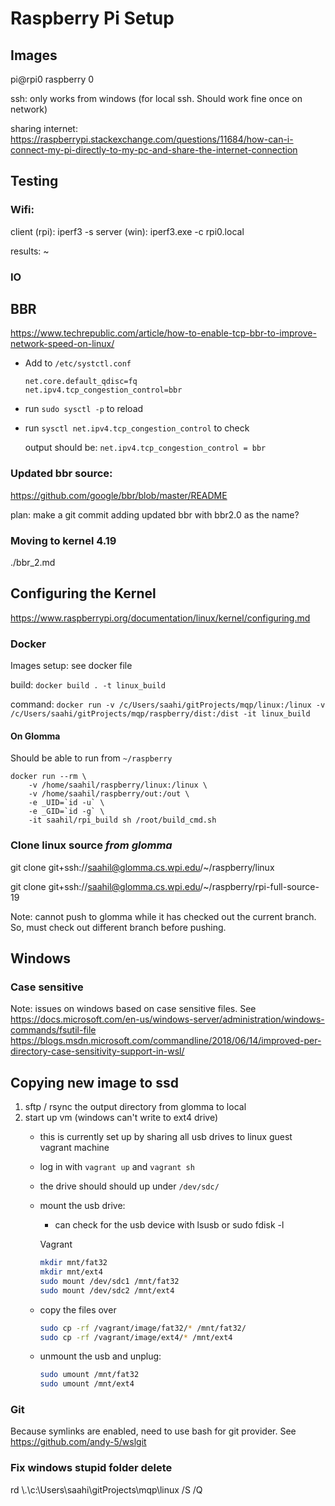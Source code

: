 # Raspberry Pi Setup

## Images

pi@rpi0 raspberry 0 

ssh: only works from windows (for local ssh. Should work fine once on network)

sharing internet: https://raspberrypi.stackexchange.com/questions/11684/how-can-i-connect-my-pi-directly-to-my-pc-and-share-the-internet-connection 

## Testing

### Wifi: 

client (rpi): iperf3 -s 
server (win): iperf3.exe -c rpi0.local

results: ~


### IO

## BBR

https://www.techrepublic.com/article/how-to-enable-tcp-bbr-to-improve-network-speed-on-linux/

- Add to `/etc/systctl.conf`

    ```
    net.core.default_qdisc=fq
    net.ipv4.tcp_congestion_control=bbr
    ```
- run `sudo sysctl -p` to reload

- run `sysctl net.ipv4.tcp_congestion_control` to check

    output should be: `net.ipv4.tcp_congestion_control = bbr`

### Updated bbr source: 

https://github.com/google/bbr/blob/master/README

plan: make a git commit adding updated bbr with bbr2.0 as the name? 

### Moving to kernel 4.19

./bbr_2.md

## Configuring the Kernel 

https://www.raspberrypi.org/documentation/linux/kernel/configuring.md

### Docker

Images setup: see docker file

build: `docker build . -t linux_build`

command: `docker run -v /c/Users/saahi/gitProjects/mqp/linux:/linux -v /c/Users/saahi/gitProjects/mqp/raspberry/dist:/dist -it linux_build`

#### On Glomma

Should be able to run from `~/raspberry`
```
docker run --rm \
    -v /home/saahil/raspberry/linux:/linux \
    -v /home/saahil/raspberry/out:/out \
    -e _UID=`id -u` \
    -e _GID=`id -g` \
    -it saahil/rpi_build sh /root/build_cmd.sh
```

### Clone linux source *from glomma*

git clone git+ssh://saahil@glomma.cs.wpi.edu/~/raspberry/linux

git clone git+ssh://saahil@glomma.cs.wpi.edu/~/raspberry/rpi-full-source-19


Note: cannot push to glomma while it has checked out the current branch. 
So, must check out different branch before pushing.



## Windows

### Case sensitive 

Note: issues on windows based on case sensitive files. 
See https://docs.microsoft.com/en-us/windows-server/administration/windows-commands/fsutil-file 
https://blogs.msdn.microsoft.com/commandline/2018/06/14/improved-per-directory-case-sensitivity-support-in-wsl/ 

## Copying new image to ssd

1. sftp / rsync the output directory from glomma to local
2. start up vm (windows can't write to ext4 drive)
    - this is currently set up by sharing all usb drives to linux guest vagrant machine
    - log in with `vagrant up` and `vagrant sh`

    - the drive should should up under `/dev/sdc/`
    - mount the usb drive: 
        - can check for the usb device with lsusb or sudo fdisk -l

        Vagrant
        ```sh
        mkdir mnt/fat32
        mkdir mnt/ext4
        sudo mount /dev/sdc1 /mnt/fat32
        sudo mount /dev/sdc2 /mnt/ext4
        ```

    - copy the files over
        ```sh
        sudo cp -rf /vagrant/image/fat32/* /mnt/fat32/
        sudo cp -rf /vagrant/image/ext4/* /mnt/ext4
        ```
    - unmount the usb and unplug: 
        ```sh
        sudo umount /mnt/fat32
        sudo umount /mnt/ext4
        ```
### Git 

Because symlinks are enabled, need to use bash for git provider. See https://github.com/andy-5/wslgit

### Fix windows stupid folder delete

rd \\.\c:\Users\saahi\gitProjects\mqp\linux /S /Q 


